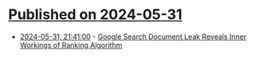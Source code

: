 # [Published on 2024-05-31](index.md)

* [2024-05-31, 21:41:00](https://soylentnews.org/article.pl?sid=24/05/30/0553205&from=rss) - [Google Search Document Leak Reveals Inner Workings of Ranking Algorithm](https://soylentnews.org/article.pl?sid=24/05/30/0553205&from=rss)
